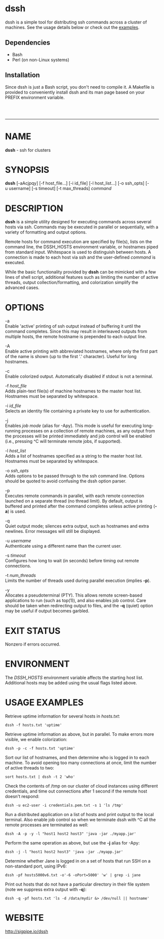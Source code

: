 dssh
====

dssh is a simple tool for distributing ssh commands across a cluster of machines. See the usage details below or check out the [examples](#usage-examples).

Dependencies
------------
* Bash 
* Perl (on non-Linux systems)

Installation
------------
Since dssh is just a Bash script, you don't need to compile it. A Makefile is provided to conveniently install dssh and its man page based on your PREFIX environment variable.

<br>
<br>

* * *


NAME
====

**dssh** - ssh for clusters

SYNOPSIS
========

**dssh** \[-aAcjpqy\] \[-f host\_file...\] \[-i id\_file\] \[-l host\_list...\] \[-o ssh\_opts\] \[-u username\] \[-s timeout\] \[-t max\_threads\] *command*

DESCRIPTION
===========

**dssh** is a simple utility designed for executing commands across several hosts via ssh. Commands may be executed in parallel or sequentially, with a variety of formatting and output options.

Remote hosts for command execution are specified by file(s), lists on the command line, the DSSH\_HOSTS environment variable, or hostnames piped from standard input. Whitespace is used to distinguish between hosts. A connection is made to each host via ssh and the user-defined *command* is executed.

While the basic functionality provided by **dssh** can be mimicked with a few lines of shell script, additional features such as limiting the number of active threads, output collection/formatting, and colorization simplify the advanced cases.

OPTIONS
=======

-a  
Enable 'active' printing of ssh output instead of buffering it until the command completes. Since this may result in interleaved outputs from multiple hosts, the remote hostname is prepended to each output line.

-A  
Enable active printing with abbreviated hostnames, where only the first part of the name is shown (up to the first '.' character). Useful for long hostnames.

-c  
Enable colorized output. Automatically disabled if stdout is not a terminal.

-f *host\_file*  
Adds plain-text file(s) of machine hostnames to the master host list. Hostnames must be separated by whitespace.

-i *id\_file*  
Selects an identity file containing a private key to use for authentication.

-j  
Enables *job mode* (alias for -Apy). This mode is useful for executing long-running processes on a collection of remote machines, as any output from the processes will be printed immediately and job control will be enabled (i.e., pressing ^C will terminate remote jobs, if supported).

-l *host\_list*  
Adds a list of hostnames specified as a string to the master host list. Hostnames must be separated by whitespace.

-o *ssh\_opts*  
Adds options to be passed through to the ssh command line. Options should be quoted to avoid confusing the dssh option parser.

-p  
Executes remote commands in parallel, with each remote connection launched on a separate thread (no thread limit). By default, output is buffered and printed after the command completes unless active printing (**-a**) is used.

-q  
Quiet output mode; silences extra output, such as hostnames and extra newlines. Error messages will still be displayed.

-u *username*  
Authenticate using a different name than the current user.

-s *timeout*  
Configures how long to wait (in seconds) before timing out remote connections.

-t *num\_threads*  
Limits the number of threads used during parallel execution (implies **-p**).

-y  
Allocates a pseudoterminal (PTY). This allows remote screen-based applications to run (such as top(1)), and also enables job control. Care should be taken when redirecting output to files, and the **-q** (quiet) option may be useful if output becomes garbled.

EXIT STATUS
===========

Nonzero if errors occurred.

ENVIRONMENT
===========

The *DSSH\_HOSTS* environment variable affects the starting host list. Additional hosts may be added using the usual flags listed above.

USAGE EXAMPLES
==============

Retrieve uptime information for several hosts in *hosts.txt*:

    dssh -f hosts.txt 'uptime'

Retrieve uptime information as above, but in parallel. To make errors more visible, we enable colorization:

    dssh -p -c -f hosts.txt 'uptime'

Sort our list of hostnames, and then determine who is logged in to each machine. To avoid opening too many connections at once, limit the number of active threads to two:

    sort hosts.txt | dssh -t 2 'who'

Check the contents of /tmp on our cluster of cloud instances using different credentials, and time out connections after 1 second if the remote host doesn't respond:

    dssh -u ec2-user -i credentials.pem.txt -s 1 'ls /tmp'

Run a distributed application on a list of hosts and print output to the local terminal. Also enable job control so when we terminate dssh with ^C all the remote processes are terminated as well:

    dssh -A -p -y -l "host1 host2 host3" 'java -jar ./myapp.jar'

Perform the same operation as above, but use the **-j** alias for -Apy:

    dssh -j -l "host1 host2 host3" 'java -jar ./myapp.jar'

Determine whether Jane is logged in on a set of hosts that run SSH on a non-standard port, using IPv6:

    dssh -pf hosts5000v6.txt -o'-6 -oPort=5000' 'w' | grep -i jane

Print out hosts that do not have a particular directory in their file system (note we suppress extra output with **-q**):

    dssh -q -pf hosts.txt 'ls -d /data/mydir &> /dev/null || hostname'

WEBSITE
=======

http://sigpipe.io/dssh
